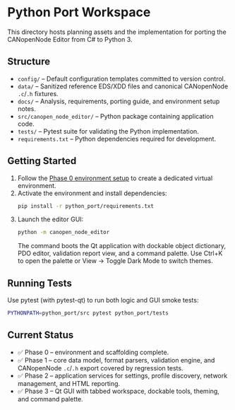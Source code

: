 # Python Port Workspace

This directory hosts planning assets and the implementation for porting the
CANopenNode Editor from C# to Python 3.

## Structure
- `config/` – Default configuration templates committed to version control.
- `data/` – Sanitized reference EDS/XDD files and canonical CANopenNode `.c`/`.h` fixtures.
- `docs/` – Analysis, requirements, porting guide, and environment setup notes.
- `src/canopen_node_editor/` – Python package containing application code.
- `tests/` – Pytest suite for validating the Python implementation.
- `requirements.txt` – Python dependencies required for development.

## Getting Started
1. Follow the [Phase 0 environment setup](docs/environment_setup.md) to create a
   dedicated virtual environment.
2. Activate the environment and install dependencies:
   ```bash
   pip install -r python_port/requirements.txt
   ```
3. Launch the editor GUI:
   ```bash
   python -m canopen_node_editor
   ```
   The command boots the Qt application with dockable object dictionary, PDO editor, validation report view, and a command palette. Use Ctrl+K to open the palette or View → Toggle Dark Mode to switch themes.

## Running Tests

Use pytest (with pytest-qt) to run both logic and GUI smoke tests:
```bash
PYTHONPATH=python_port/src pytest python_port/tests
```

## Current Status

- ✅ Phase 0 – environment and scaffolding complete.
- ✅ Phase 1 – core data model, format parsers, validation engine, and CANopenNode `.c`/`.h` export covered by regression tests.
- ✅ Phase 2 – application services for settings, profile discovery, network management, and HTML reporting.
- ✅ Phase 3 – Qt GUI with tabbed workspace, dockable tools, theming, and command palette.
